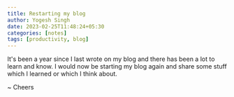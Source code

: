 ```yaml
---
title: Restarting my blog
author: Yogesh Singh
date: 2023-02-25T11:48:24+05:30
categories: [notes]
tags: [productivity, blog]
---
```


It's been a year since I last wrote on my blog and there has been a lot to learn and know. I would now be starting my blog again and share some stuff which I learned or which I think about.

~ Cheers
